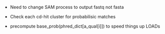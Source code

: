 - Need to change SAM process to output fastq not fasta
- Check each cd-hit cluster for probabilisic matches

- precompute base_prob(phred_dict[a_qual[i]]) to speed things up LOADs